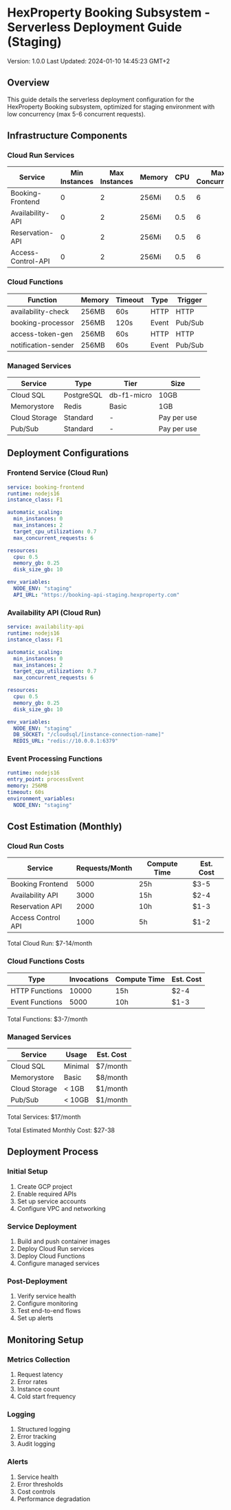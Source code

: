 # HexProperty Booking Subsystem - Serverless Deployment Guide (Staging)
Version: 1.0.0
Last Updated: 2024-01-10 14:45:23 GMT+2

## Overview
This guide details the serverless deployment configuration for the HexProperty Booking subsystem, optimized for staging environment with low concurrency (max 5-6 concurrent requests).

## Infrastructure Components

### Cloud Run Services
| Service | Min Instances | Max Instances | Memory | CPU | Max Concurrency |
|---------|---------------|---------------|---------|-----|-----------------|
| Booking-Frontend | 0 | 2 | 256Mi | 0.5 | 6 |
| Availability-API | 0 | 2 | 256Mi | 0.5 | 6 |
| Reservation-API | 0 | 2 | 256Mi | 0.5 | 6 |
| Access-Control-API | 0 | 2 | 256Mi | 0.5 | 6 |

### Cloud Functions
| Function | Memory | Timeout | Type | Trigger |
|----------|---------|----------|------|---------|
| availability-check | 256MB | 60s | HTTP | HTTP |
| booking-processor | 256MB | 120s | Event | Pub/Sub |
| access-token-gen | 256MB | 60s | HTTP | HTTP |
| notification-sender | 256MB | 60s | Event | Pub/Sub |

### Managed Services
| Service | Type | Tier | Size |
|---------|------|------|------|
| Cloud SQL | PostgreSQL | db-f1-micro | 10GB |
| Memorystore | Redis | Basic | 1GB |
| Cloud Storage | Standard | - | Pay per use |
| Pub/Sub | Standard | - | Pay per use |

## Deployment Configurations

### Frontend Service (Cloud Run)
```yaml
service: booking-frontend
runtime: nodejs16
instance_class: F1

automatic_scaling:
  min_instances: 0
  max_instances: 2
  target_cpu_utilization: 0.7
  max_concurrent_requests: 6

resources:
  cpu: 0.5
  memory_gb: 0.25
  disk_size_gb: 10

env_variables:
  NODE_ENV: "staging"
  API_URL: "https://booking-api-staging.hexproperty.com"
```

### Availability API (Cloud Run)
```yaml
service: availability-api
runtime: nodejs16
instance_class: F1

automatic_scaling:
  min_instances: 0
  max_instances: 2
  target_cpu_utilization: 0.7
  max_concurrent_requests: 6

resources:
  cpu: 0.5
  memory_gb: 0.25
  disk_size_gb: 10

env_variables:
  NODE_ENV: "staging"
  DB_SOCKET: "/cloudsql/[instance-connection-name]"
  REDIS_URL: "redis://10.0.0.1:6379"
```

### Event Processing Functions
```yaml
runtime: nodejs16
entry_point: processEvent
memory: 256MB
timeout: 60s
environment_variables:
  NODE_ENV: "staging"
```

## Cost Estimation (Monthly)

### Cloud Run Costs
| Service | Requests/Month | Compute Time | Est. Cost |
|---------|---------------|--------------|-----------|
| Booking Frontend | 5000 | 25h | $3-5 |
| Availability API | 3000 | 15h | $2-4 |
| Reservation API | 2000 | 10h | $1-3 |
| Access Control API | 1000 | 5h | $1-2 |
Total Cloud Run: $7-14/month

### Cloud Functions Costs
| Type | Invocations | Compute Time | Est. Cost |
|------|-------------|--------------|-----------|
| HTTP Functions | 10000 | 15h | $2-4 |
| Event Functions | 5000 | 10h | $1-3 |
Total Functions: $3-7/month

### Managed Services
| Service | Usage | Est. Cost |
|---------|-------|-----------|
| Cloud SQL | Minimal | $7/month |
| Memorystore | Basic | $8/month |
| Cloud Storage | < 1GB | $1/month |
| Pub/Sub | < 10GB | $1/month |
Total Services: $17/month

Total Estimated Monthly Cost: $27-38

## Deployment Process

### Initial Setup
1. Create GCP project
2. Enable required APIs
3. Set up service accounts
4. Configure VPC and networking

### Service Deployment
1. Build and push container images
2. Deploy Cloud Run services
3. Deploy Cloud Functions
4. Configure managed services

### Post-Deployment
1. Verify service health
2. Configure monitoring
3. Test end-to-end flows
4. Set up alerts

## Monitoring Setup

### Metrics Collection
1. Request latency
2. Error rates
3. Instance count
4. Cold start frequency

### Logging
1. Structured logging
2. Error tracking
3. Audit logging

### Alerts
1. Service health
2. Error thresholds
3. Cost controls
4. Performance degradation
